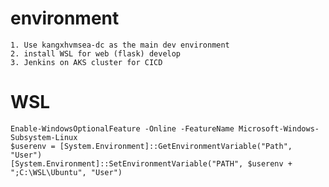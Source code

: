 # environment

    1. Use kangxhvmsea-dc as the main dev environment
    2. install WSL for web (flask) develop
    3. Jenkins on AKS cluster for CICD

# WSL

    Enable-WindowsOptionalFeature -Online -FeatureName Microsoft-Windows-Subsystem-Linux
    $userenv = [System.Environment]::GetEnvironmentVariable("Path", "User")
    [System.Environment]::SetEnvironmentVariable("PATH", $userenv + ";C:\WSL\Ubuntu", "User")
